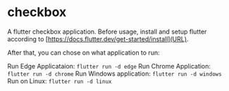 # checkbox

A flutter checkbox application. Before usage, install and setup flutter according to [https://docs.flutter.dev/get-started/install](URL).

After that, you can chose on what application to run:

Run Edge Applicataion:
`flutter run -d edge`
Run Chrome Application: 
`flutter run -d chrome`
Run Windows application:
`flutter run -d windows`
Run on Linux:
`flutter run -d linux`
